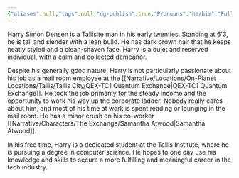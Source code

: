 ```yaml
---
{"aliases":null,"tags":null,"dg-publish":true,"Pronouns":"he/him","Full Name":"Harry Simon Densen","Role":"Protagonist","Species":"Tallisite","Gender":"Trans Man","permalink":"/narrative/characters/the-exchange/harry-simon-densen/","dgPassFrontmatter":true}
---
```


Harry Simon Densen is a Tallisite man in his early twenties. Standing at 6'3, he is tall and slender with a lean build. He has dark brown hair that he keeps neatly styled and a clean-shaven face. Harry is a quiet and reserved individual, with a calm and collected demeanor.

Despite his generally good nature, Harry is not particularly passionate about his job as a mail room employee at the [[Narrative/Locations/On-Planet Locations/Tallis/Tallis City/QEX-TC1 Quantum Exchange\|QEX-TC1 Quantum Exchange]]. He took the job primarily for the steady income and the opportunity to work his way up the corporate ladder. Nobody really cares about him, and most of his time at work is spent reading or lounging in the mail room. He has a minor crush on his co-worker [[Narrative/Characters/The Exchange/Samantha Atwood\|Samantha Atwood]].

In his free time, Harry is a dedicated student at the Tallis Institute, where he is pursuing a degree in computer science. He hopes to one day use his knowledge and skills to secure a more fulfilling and meaningful career in the tech industry.